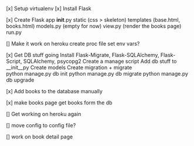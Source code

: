 [x] Setup virtualenv
[x] Install Flask

[x] Create Flask app 
  __init__.py
  static (css > skeleton)
  templates (base.html, books.html)
  models.py (empty for now)
  view.py (render the books page)
  run.py 

[] Make it work on heroku
  create proc file
  set env vars?

[x] Get DB stuff going
  Install Flask-Migrate, Flask-SQLAlchemy, Flask-Script, SQLAlchemy, psycopg2
  Create a manage script
  Add db stuff to __init__py
  Create models
  Create migration + migrate    
    python manage.py db init
    python manage.py db migrate
    python manage.py db upgrade

[x] Add books to the database manually

[x] make books page get books form the db

[] Get working on heroku again

[] move config to config file?

[] work on book detail page
